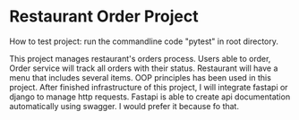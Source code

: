 # Restaurant Order Project
How to test project: run the commandline code "pytest" in root directory.

This project manages restaurant's orders process. Users able to order, Order service will track all orders with their status. Restaurant will have a menu that includes several items. OOP principles has been used in this project. After finished infrastructure of this project, I will integrate fastapi or django to manage http requests. Fastapi is able to create api documentation automatically using swagger. I would prefer it because fo that.